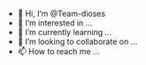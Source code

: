 - 👋 Hi, I’m @Team-dioses
- 👀 I’m interested in ...
- 🌱 I’m currently learning ...
- 💞️ I’m looking to collaborate on ...
- 📫 How to reach me ...

<!---
Team-dioses/Team-dioses is a ✨ special ✨ repository because its `README.md` (this file) appears on your GitHub profile.
You can click the Preview link to take a look at your changes.
--->
